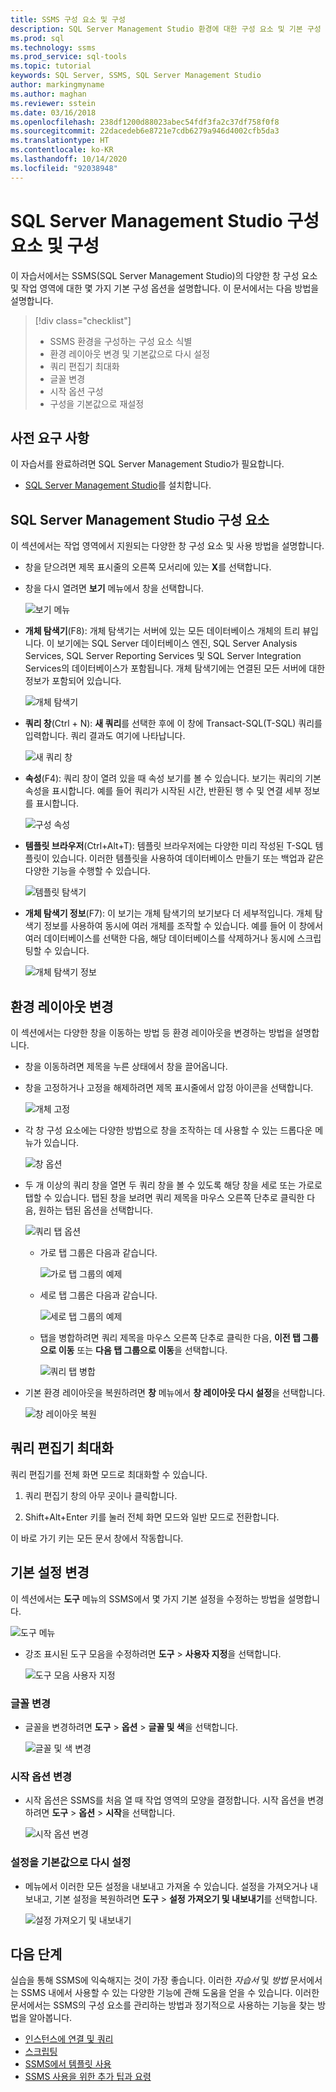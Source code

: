 ```yaml
---
title: SSMS 구성 요소 및 구성
description: SQL Server Management Studio 환경에 대한 구성 요소 및 기본 구성 옵션을 설명하는 자습서입니다.
ms.prod: sql
ms.technology: ssms
ms.prod_service: sql-tools
ms.topic: tutorial
keywords: SQL Server, SSMS, SQL Server Management Studio
author: markingmyname
ms.author: maghan
ms.reviewer: sstein
ms.date: 03/16/2018
ms.openlocfilehash: 238df1200d88023abec54fdf3fa2c37df758f0f8
ms.sourcegitcommit: 22dacedeb6e8721e7cdb6279a946d4002cfb5da3
ms.translationtype: HT
ms.contentlocale: ko-KR
ms.lasthandoff: 10/14/2020
ms.locfileid: "92038948"
---
```

# <a name="sql-server-management-studio-components-and-configuration"></a>SQL Server Management Studio 구성 요소 및 구성

이 자습서에서는 SSMS(SQL Server Management Studio)의 다양한 창 구성 요소 및 작업 영역에 대한 몇 가지 기본 구성 옵션을 설명합니다. 이 문서에서는 다음 방법을 설명합니다. 

> [!div class="checklist"]
> * SSMS 환경을 구성하는 구성 요소 식별
> * 환경 레이아웃 변경 및 기본값으로 다시 설정
> * 쿼리 편집기 최대화
> * 글꼴 변경
> * 시작 옵션 구성
> * 구성을 기본값으로 재설정

## <a name="prerequisites"></a>사전 요구 사항

이 자습서를 완료하려면 SQL Server Management Studio가 필요합니다.  

* [SQL Server Management Studio](../download-sql-server-management-studio-ssms.md)를 설치합니다.

## <a name="sql-server-management-studio-components"></a>SQL Server Management Studio 구성 요소

이 섹션에서는 작업 영역에서 지원되는 다양한 창 구성 요소 및 사용 방법을 설명합니다.

* 창을 닫으려면 제목 표시줄의 오른쪽 모서리에 있는 **X**를 선택합니다.
* 창을 다시 열려면 **보기** 메뉴에서 창을 선택합니다.

    ![보기 메뉴](media/ssms-configuration/viewmenu.png)

* **개체 탐색기**(F8): 개체 탐색기는 서버에 있는 모든 데이터베이스 개체의 트리 뷰입니다. 이 보기에는 SQL Server 데이터베이스 엔진, SQL Server Analysis Services, SQL Server Reporting Services 및 SQL Server Integration Services의 데이터베이스가 포함됩니다. 개체 탐색기에는 연결된 모든 서버에 대한 정보가 포함되어 있습니다. 

    ![개체 탐색기](media/ssms-configuration/objectexplorer.png)
* **쿼리 창**(Ctrl + N): **새 쿼리**를 선택한 후에 이 창에 Transact-SQL(T-SQL) 쿼리를 입력합니다. 쿼리 결과도 여기에 나타납니다.

    ![새 쿼리 창](media/ssms-configuration/newquery.png)

* **속성**(F4): 쿼리 창이 열려 있을 때 속성 보기를 볼 수 있습니다. 보기는 쿼리의 기본 속성을 표시합니다. 예를 들어 쿼리가 시작된 시간, 반환된 행 수 및 연결 세부 정보를 표시합니다.  

    ![구성 속성](media/ssms-configuration/properties.png)

* **템플릿 브라우저**(Ctrl+Alt+T): 템플릿 브라우저에는 다양한 미리 작성된 T-SQL 템플릿이 있습니다. 이러한 템플릿을 사용하여 데이터베이스 만들기 또는 백업과 같은 다양한 기능을 수행할 수 있습니다. 

    ![템플릿 탐색기](media/ssms-configuration/templates.png)

* **개체 탐색기 정보**(F7): 이 보기는 개체 탐색기의 보기보다 더 세부적입니다. 개체 탐색기 정보를 사용하여 동시에 여러 개체를 조작할 수 있습니다. 예를 들어 이 창에서 여러 데이터베이스를 선택한 다음, 해당 데이터베이스를 삭제하거나 동시에 스크립팅할 수 있습니다. 

    ![개체 탐색기 정보](media/ssms-configuration/objectexplorerdetails.PNG) 

## <a name="change-the-environment-layout"></a>환경 레이아웃 변경 

이 섹션에서는 다양한 창을 이동하는 방법 등 환경 레이아웃을 변경하는 방법을 설명합니다. 

* 창을 이동하려면 제목을 누른 상태에서 창을 끌어옵니다. 
* 창을 고정하거나 고정을 해제하려면 제목 표시줄에서 압정 아이콘을 선택합니다.

    ![개체 고정](media/ssms-configuration/pushpin.png)

* 각 창 구성 요소에는 다양한 방법으로 창을 조작하는 데 사용할 수 있는 드롭다운 메뉴가 있습니다. 

    ![창 옵션](media/ssms-configuration/windowoptions.png)

* 두 개 이상의 쿼리 창을 열면 두 쿼리 창을 볼 수 있도록 해당 창을 세로 또는 가로로 탭할 수 있습니다. 탭된 창을 보려면 쿼리 제목을 마우스 오른쪽 단추로 클릭한 다음, 원하는 탭된 옵션을 선택합니다.

    ![쿼리 탭 옵션](media/ssms-configuration/querytabbedoptions.png)

    * 가로 탭 그룹은 다음과 같습니다.

      ![가로 탭 그룹의 예제](media/ssms-configuration/horizontaltab.png)

    * 세로 탭 그룹은 다음과 같습니다.

      ![세로 탭 그룹의 예제](media/ssms-configuration/verticaltabgroup.png)

    * 탭을 병합하려면 쿼리 제목을 마우스 오른쪽 단추로 클릭한 다음, **이전 탭 그룹으로 이동** 또는 **다음 탭 그룹으로 이동**을 선택합니다.

      ![쿼리 탭 병합](media/ssms-configuration/mergetabgroups.png)

* 기본 환경 레이아웃을 복원하려면 **창** 메뉴에서 **창 레이아웃 다시 설정**을 선택합니다.

    ![창 레이아웃 복원](media/ssms-configuration/resetwindowlayout.png)

## <a name="maximize-query-editor"></a>쿼리 편집기 최대화

쿼리 편집기를 전체 화면 모드로 최대화할 수 있습니다.

1. 쿼리 편집기 창의 아무 곳이나 클릭합니다.

2. Shift+Alt+Enter 키를 눌러 전체 화면 모드와 일반 모드로 전환합니다. 

이 바로 가기 키는 모든 문서 창에서 작동합니다. 

## <a name="change-basic-settings"></a>기본 설정 변경

이 섹션에서는 **도구** 메뉴의 SSMS에서 몇 가지 기본 설정을 수정하는 방법을 설명합니다.

  ![도구 메뉴](media/ssms-configuration/tools.png)

* 강조 표시된 도구 모음을 수정하려면 **도구** > **사용자 지정**을 선택합니다.

    ![도구 모음 사용자 지정](media/ssms-configuration/toolbar.png)

### <a name="change-the-font"></a>글꼴 변경

* 글꼴을 변경하려면 **도구** > **옵션** > **글꼴 및 색**을 선택합니다.

     ![글꼴 및 색 변경](media/ssms-configuration/fontsandcolors.png)

### <a name="change-startup-options"></a>시작 옵션 변경

* 시작 옵션은 SSMS를 처음 열 때 작업 영역의 모양을 결정합니다. 시작 옵션을 변경하려면 **도구** > **옵션** > **시작**을 선택합니다.

    ![시작 옵션 변경](media/ssms-configuration/startup.png)

### <a name="reset-settings-to-the-default"></a>설정을 기본값으로 다시 설정

* 메뉴에서 이러한 모든 설정을 내보내고 가져올 수 있습니다. 설정을 가져오거나 내보내고, 기본 설정을 복원하려면 **도구** > **설정 가져오기 및 내보내기**를 선택합니다. 

    ![설정 가져오기 및 내보내기](media/ssms-configuration/settings.png)

## <a name="next-steps"></a>다음 단계

실습을 통해 SSMS에 익숙해지는 것이 가장 좋습니다. 이러한 *자습서* 및 *방법* 문서에서는 SSMS 내에서 사용할 수 있는 다양한 기능에 관해 도움을 얻을 수 있습니다.  이러한 문서에서는 SSMS의 구성 요소를 관리하는 방법과 정기적으로 사용하는 기능을 찾는 방법을 알아봅니다.

* [인스턴스에 연결 및 쿼리](../quickstarts/connect-query-sql-server.md)
* [스크립팅](scripting-ssms.md)
* [SSMS에서 템플릿 사용](../template/templates-ssms.md)
* [SSMS 사용을 위한 추가 팁과 요령](ssms-tricks.md)